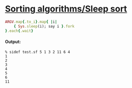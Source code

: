 [1]: http://rosettacode.org/wiki/Sorting_algorithms/Sleep_sort

# [Sorting algorithms/Sleep sort][1]

```ruby
ARGV.map{.to_i}.map{ |i|
    { Sys.sleep(i); say i }.fork
}.each{.wait}
```

#### Output:
```
% sidef test.sf 5 1 3 2 11 6 4
1
2
3
4
5
6
11
```
